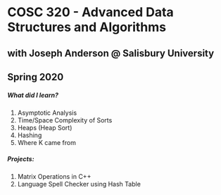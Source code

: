 # COSC 320 - Advanced Data Structures and Algorithms
## with Joseph Anderson @ Salisbury University
## Spring 2020

##### What did I learn?
1. Asymptotic Analysis
2. Time/Space Complexity of Sorts
3. Heaps (Heap Sort)
4. Hashing
5. Where K came from

##### Projects:
1. Matrix Operations in C++
2. Language Spell Checker using Hash Table
